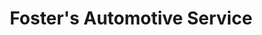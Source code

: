 ---
title: "Foster's Automotive Service"
url: /houston/fosters-automotive-service/
shop: Autowerkstatt
---